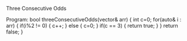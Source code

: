 Three Consecutive Odds

Program:
bool threeConsecutiveOdds(vector<int>& arr) {
        int c=0;
        for(auto& i : arr)
        {
            if(i%2 != 0)
            {
                c++;
            }
            else
            {
                c=0;
            }
            if(c == 3)
            {
                return true;
            }
        }
        return false;
    }
